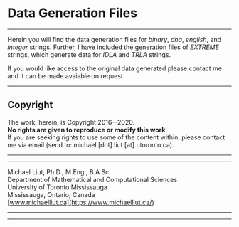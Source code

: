 # Data Generation Files
-----
Herein you will find the data generation files for _binary_, _dna_, _english_, 
and _integer_ strings. Further, I have included the generation files of 
_EXTREME_ strings, which generate data for _IDLA_ and _TRLA_ strings. 

If you would like access to the original data generated please contact me and 
it can be made avaiable on request.

-----
## Copyright

The work, herein, is Copyright 2016--2020.\
**No rights are given to reproduce or modify this work**.\
If you are seeking rights to use some of the content within, please contact me 
via email (send to: michael [dot] liut [at] utoronto.ca).

-----
-----

Michael Liut, Ph.D., M.Eng., B.A.Sc.\
Department of Mathematical and Computational Sciences\
University of Toronto Mississauga\
Mississauga, Ontario, Canada\
[www.michaelliut.ca](https://www.michaelliut.ca/)

-----
-----